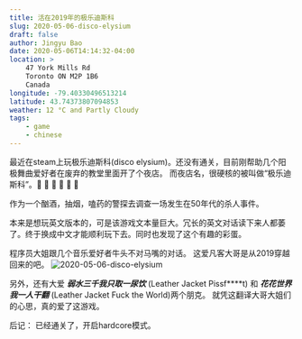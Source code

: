 ```yaml
---
title: 活在2019年的极乐迪斯科
slug: 2020-05-06-disco-elysium
draft: false
author: Jingyu Bao
date: 2020-05-06T14:14:32-04:00
location: >
    47 York Mills Rd
    Toronto ON M2P 1B6
    Canada
longitude: -79.40330496513214
latitude: 43.74373807094853
weather: 12 °C and Partly Cloudy
tags:
    - game
    - chinese
---
```


最近在steam上玩极乐迪斯科(disco elysium)。还没有通关，目前刚帮助几个阳极舞曲爱好者在废弃的教堂里面开了个夜店。
而夜店名，很硬核的被叫做“极乐迪斯科”。:dancer: :dancers: :dancer: :dancers: :dancer: :dancers:

作为一个酗酒，抽烟，嗑药的警探去调查一场发生在50年代的杀人事件。

本来是想玩英文版本的，可是该游戏文本量巨大。冗长的英文对话读下来人都萎了。终于换成中文才能顺利玩下去。同时也发现了这个有趣的彩蛋。

程序员大姐跟几个音乐爱好者牛头不对马嘴的对话。
这爱凡客大哥是从2019穿越回来的吧。
![2020-05-06-disco-elysium](https://user-images.githubusercontent.com/2069165/81214334-b5299b00-8fa5-11ea-91aa-307b031b2aa5.jpg)

另外，还有大爱
**_弱水三千我只取一尿饮_**
(Leather Jacket Pissf\*\*\*\*t)
和
**_花花世界我一人干翻_**
(Leather Jacket Fuck the World)两个朋克。
就凭这翻译大哥大姐们的心思，真的爱了这游戏。

后记：
已经通关了，开启hardcore模式。

